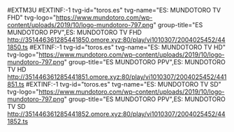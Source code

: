 #EXTM3U
#EXTINF:-1 tvg-id="toros.es" tvg-name="ES: MUNDOTORO TV FHD" tvg-logo="https://www.mundotoro.com/wp-content/uploads/2019/10/logo-mundotoro-797.png" group-title="ES MUNDOTORO PPV",ES: MUNDOTORO TV FHD
http://351446361285441850.omore.xyz:80/play/vi1010307/2004025452/441850.ts
#EXTINF:-1 tvg-id="toros.es" tvg-name="ES: MUNDOTORO TV HD" tvg-logo="https://www.mundotoro.com/wp-content/uploads/2019/10/logo-mundotoro-797.png" group-title="ES MUNDOTORO PPV",ES: MUNDOTORO TV HD
http://351446361285441851.omore.xyz:80/play/vi1010307/2004025452/441851.ts
#EXTINF:-1 tvg-id="toros.es" tvg-name="ES: MUNDOTORO TV SD" tvg-logo="https://www.mundotoro.com/wp-content/uploads/2019/10/logo-mundotoro-797.png" group-title="ES MUNDOTORO PPV",ES: MUNDOTORO TV SD
http://351446361285441852.omore.xyz:80/play/vi1010307/2004025452/441852.ts
